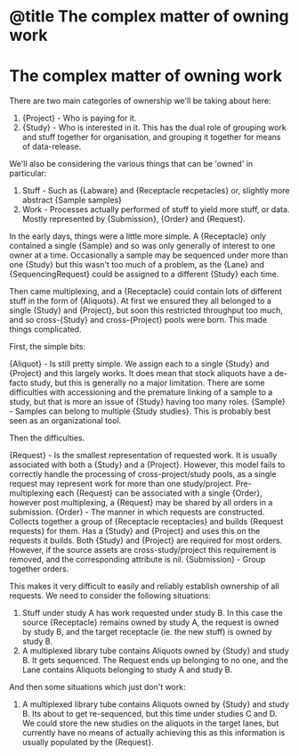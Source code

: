 # @title The complex matter of owning work
# The complex matter of owning work

There are two main categories of ownership we'll be taking about here:

1. {Project} - Who is paying for it.
2. {Study} - Who is interested in it. This has the dual role of grouping work and stuff together for organisation,
             and grouping it together for means of data-release.

We'll also be considering the various things that can be 'owned' in particular:

1. Stuff - Such as {Labware} and {Receptacle recpetacles} or, slightly more abstract {Sample samples}
2. Work - Processes actually performed of stuff to yield more stuff, or data. Mostly represented by {Submission}, {Order}
          and {Request}.

In the early days, things were a little more simple. A {Receptacle} only contained a single {Sample} and so was only generally
of interest to one owner at a time. Occasionally a sample may be sequenced under more than one {Study} but this wasn't too much
of a problem, as the {Lane} and {SequencingRequest} could be assigned to a different {Study} each time.

Then came multiplexing, and a {Receptacle} could contain lots of different stuff in the form of {Aliquots}. At first
we ensured they all belonged to a single {Study} and {Project}, but soon this restricted throughput too much, and so
cross-{Study} and cross-{Project} pools were born. This made things complicated.

First, the simple bits:

{Aliquot} - Is still pretty simple. We assign each to a single {Study} and {Project} and this largely works. It does mean
            that stock aliquots have a de-facto study, but this is generally no a major limitation. There are some difficulties
            with accessioning and the premature linking of a sample to a study, but that is more an issue of {Study} having
            too many roles.
{Sample} - Samples can belong to multiple {Study studies}. This is probably best seen as an organizational tool.

Then the difficulties.

{Request} - Is the smallest representation of requested work. It is usually associated with both a {Study} and a {Project}.
            However, this model fails to correctly handle the processing of cross-project/study pools, as a single request
            may represent work for more than one study/project. Pre-multiplexing each {Request} can be associated
            with a single {Order}, however post multiplexing, a {Request} may be shared by all orders in a submission.
{Order} - The manner in which requests are constructed. Collects together a group of {Receptacle receptacles} and builds
          {Request requests} for them. Has a {Study} and {Project} and uses this on the requests it builds. Both {Study}
          and {Project} are required for most orders. However, if the source assets are cross-study/project this requirement
          is removed, and the corresponding attribute is nil.
{Submission} - Group together orders.

This makes it very difficult to easily and reliably establish ownership of all requests. We need to consider the following
situations:

1) Stuff under study A has work requested under study B. In this case the source {Receptacle} remains owned by study A,
   the request is owned by study B, and the target receptacle (ie. the new stuff) is owned by study B.
2) A multiplexed library tube contains Aliquots owned by {Study} and study B. It gets sequenced. The Request ends up
   belonging to no one, and the Lane contains Aliquots belonging to study A and study B.

And then some situations which just don't work:

1) A multiplexed library tube contains Aliquots owned by {Study} and study B. Its about to get re-sequenced, but this time
   under studies C and D. We could store the new studies on the aliquots in the target lanes, but currently have no means
   of actually achieving this as this information is usually populated by the {Request}.
